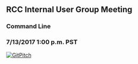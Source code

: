 ## RCC Internal User Group Meeting
### Command Line
### 7/13/2017 1:00 p.m. PST

[![GitPitch](https://gitpitch.com/assets/badge.svg)](https://gitpitch.com/steveAllen0112/CommandLine/master?grs=github&t=white)
